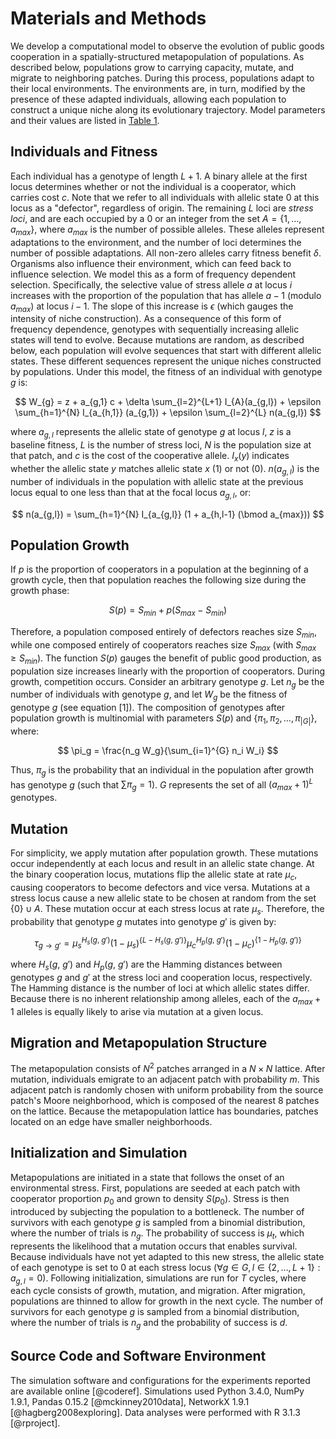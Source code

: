 # Materials and Methods

We develop a computational model to observe the evolution of public goods cooperation in a spatially-structured metapopulation of populations. As described below, populations grow to carrying capacity, mutate, and migrate to neighboring patches. During this process, populations adapt to their local environments. The environments are, in turn, modified by the presence of these adapted individuals, allowing each population to construct a unique niche along its evolutionary trajectory. Model parameters and their values are listed in [Table 1](#tables).


## Individuals and Fitness

Each individual has a genotype of length $L+1$. A binary allele at the first locus determines whether or not the individual is a cooperator, which carries cost $c$. Note that we refer to all individuals with allelic state 0 at this locus as a "defector", regardless of origin. The remaining $L$ loci are *stress loci*, and are each occupied by a $0$ or an integer from the set $A=\{1, \ldots, a_{max}\}$, where $a_{max}$ is the number of possible alleles. These alleles represent adaptations to the environment, and the number of loci determines the number of possible adaptations. All non-zero alleles carry fitness benefit $\delta$. Organisms also influence their environment, which can feed back to influence selection. We model this as a form of frequency dependent selection. Specifically, the selective value of stress allele $a$ at locus $i$ increases with the proportion of the population that has allele $a-1$ (modulo $a_{max}$) at locus $i-1$. The slope of this increase is $\epsilon$ (which gauges the intensity of niche construction). As a consequence of this form of frequency dependence, genotypes with sequentially increasing allelic states will tend to evolve. Because mutations are random, as described below, each population will evolve sequences that start with different allelic states. These different sequences represent the unique niches constructed by populations. Under this model, the fitness of an individual with genotype $g$ is:

$$
W_{g} = z + a_{g,1} c + \delta \sum_{l=2}^{L+1} I_{A}(a_{g,l}) + \epsilon \sum_{h=1}^{N} I_{a_{h,1}} (a_{g,1}) + \epsilon \sum_{l=2}^{L} n(a_{g,l})
$$

where $a_{g,l}$ represents the allelic state of genotype $g$ at locus $l$, $z$ is a baseline fitness, $L$ is the number of stress loci, $N$ is the population size at that patch, and $c$ is the cost of the cooperative allele. $I_{x} (y)$ indicates whether the allelic state $y$ matches allelic state $x$ ($1$) or not ($0$). $n(a_{g,l})$ is the number of individuals in the population with allelic state at the previous locus equal to one less than that at the focal locus $a_{g,l}$, or:

$$
n(a_{g,l}) = \sum_{h=1}^{N} I_{a_{g,l}} (1 + a_{h,l-1} (\bmod a_{max}))
$$


## Population Growth

If $p$ is the proportion of cooperators in a population at the beginning of a growth cycle, then that population reaches the following size during the growth phase:

$$
S(p) = S_{min} + p (S_{max} - S_{min})
$$

Therefore, a population composed entirely of defectors reaches size $S_{min}$, while one composed entirely of cooperators reaches size $S_{max}$ (with $S_{max} \ge S_{min}$). The function $S(p)$ gauges the benefit of public good production, as population size increases linearly with the proportion of cooperators. During growth, competition occurs. Consider an arbitrary genotype $g$. Let $n_g$ be the number of individuals with genotype $g$, and let $W_{g}$ be the fitness of genotype $g$ (see equation [1]). The composition of genotypes after population growth is multinomial with parameters $S(p)$ and $\{\pi_1, \pi_2, \ldots, \pi_{|G|}\}$, where:

$$
\pi_g = \frac{n_g W_g}{\sum_{i=1}^{G} n_i W_i}
$$

Thus, $\pi_g$ is the probability that an individual in the population after growth has genotype $g$ (such that $\sum \pi_g = 1$). $G$ represents the set of all $(a_{max} + 1)^{L}$ genotypes.


## Mutation

For simplicity, we apply mutation after population growth. These mutations occur independently at each locus and result in an allelic state change. At the binary cooperation locus, mutations flip the allelic state at rate $\mu_{c}$, causing cooperators to become defectors and vice versa. Mutations at a stress locus cause a new allelic state to be chosen at random from the set $\{0\} \cup A$. These mutation occur at each stress locus at rate $\mu_{s}$. Therefore, the probability that genotype $g$ mutates into genotype $g'$ is given by:

$$
\tau_{g \rightarrow g'} = \mu_{s}^{H_{s}(g,~g')}(1-\mu_{s})^{\{L-H_{s}(g,~g')\}} \mu_{c}^{H_{p}(g,~g')} (1-\mu_{c})^{\{1-H_{p}(g,~g')\}}
$$

where $H_{s}(g,~g')$ and $H_{p}(g,~g')$ are the Hamming distances between genotypes $g$ and $g'$ at the stress loci and cooperation locus, respectively. The Hamming distance is the number of loci at which allelic states differ. Because there is no inherent relationship among alleles, each of the $a_{max} + 1$ alleles is equally likely to arise via mutation at a given locus.


## Migration and Metapopulation Structure

The metapopulation consists of $N^2$ patches arranged in a $N \times N$ lattice. After mutation, individuals emigrate to an adjacent patch with probability $m$. This adjacent patch is randomly chosen with uniform probability from the source patch's Moore neighborhood, which is composed of the nearest 8 patches on the lattice. Because the metapopulation lattice has boundaries, patches located on an edge have smaller neighborhoods.


## Initialization and Simulation

Metapopulations are initiated in a state that follows the onset of an environmental stress. First, populations are seeded at each patch with cooperator proportion $p_{0}$ and grown to density $S(p_{0})$. Stress is then introduced by subjecting the population to a bottleneck. The number of survivors with each genotype $g$ is sampled from a binomial distribution, where the number of trials is $n_g$. The probability of success is $\mu_{t}$, which represents the likelihood that a mutation occurs that enables survival. Because individuals have not yet adapted to this new stress, the allelic state of each genotype is set to $0$ at each stress locus ($\forall g \in G, l \in \{2, \ldots, L+1\}: a_{g,l} = 0$). Following initialization, simulations are run for $T$ cycles, where each cycle consists of growth, mutation, and migration. After migration, populations are thinned to allow for growth in the next cycle. The number of survivors for each genotype $g$ is sampled from a binomial distribution, where the number of trials is $n_g$ and the probability of success is $d$.


## Source Code and Software Environment

The simulation software and configurations for the experiments reported are available online [@coderef]. Simulations used Python 3.4.0, NumPy 1.9.1, Pandas 0.15.2 [@mckinney2010data], NetworkX 1.9.1 [@hagberg2008exploring]. Data analyses were performed with R 3.1.3 [@rproject].

